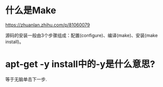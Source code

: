 # 什么是Make
https://zhuanlan.zhihu.com/p/81060079

源码的安装一般由3个步骤组成：配置(configure)、编译(make)、安装(make install)。


# apt-get -y install中的-y是什么意思?
等于无脑单击下一步.


